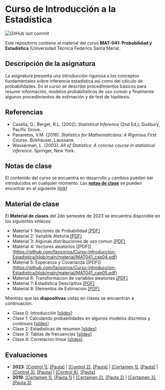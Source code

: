 # Curso de Introducción a la Estadística
![GitHub last commit](https://img.shields.io/github/last-commit/faosorios/Curso-Introduccion-Estadistica)

Este repositorio contiene el material del curso **MAT-041: Probabilidad y Estadística** (Universidad Técnica Federico Santa María).

## Descripción de la asignatura

La asignatura presenta una introducción rigurosa a los conceptos fundamentales sobre inferencia estadística así como del cálculo de probabilidades. En el curso se describe procedimientos básicos para resumir información, modelos probabilísticos de uso común y finalmente algunos procedimientos de estimación y de test de hipótesis.

## Referencias 

* Casella, G., Berger, R.L. (2002). *Statistical Inference* (2nd Ed.). Duxbury, Pacific Grove.
* Panaretos, V.M. (2016). *Statistics for Mathematicians: A Rigorous First Course*. Birkhäuser, Laussane.
* Wasserman, L. (2003). *All of Statistics: A concise course in statistical inference*. Springer, New York.

## Notas de clase

El contenido del curso se encuentra en desarrollo y cambios pueden ser introducidos en cualquier momento. Las [**notas de clase**](https://github.com/faosorios/Curso-Introduccion-Estadistica/blob/main/notas%20de%20clase/intro-estadistica.pdf) se pueden encontrar en el siguiente [[link]](https://github.com/faosorios/Curso-Introduccion-Estadistica/blob/main/notas%20de%20clase/intro-estadistica.pdf)

## Material de clase

El **Material de clases** del 2do semestre de 2023 se encuentra disponible en los siguientes enlaces:

- Material 1: Nociones de Probabilidad [[PDF]](https://github.com/faosorios/Curso-Introduccion-Estadistica/blob/main/material/MAT041_cap01.pdf)
- Material 2: Variable Aletoria [[PDF]](https://github.com/faosorios/Curso-Introduccion-Estadistica/blob/main/material/MAT041_cap02.pdf)
- Material 3: Algunas distribuciones de uso comun [[PDF]](https://github.com/faosorios/Curso-Introduccion-Estadistica/blob/main/material/MAT041_cap03.pdf)
- Material 4: Vectores aleatorios [[PDF]] (https://github.com/faosorios/Curso-Introduccion-Estadistica/blob/main/material/MAT041_cap04.pdf)
- Material 5: Esperanza y Covarianza [[PDF]] (https://github.com/faosorios/Curso-Introduccion-Estadistica/blob/main/material/MAT041_cap05.pdf)
- Material 6: Transformacion de variables aleatorias [[PDF]](https://github.com/faosorios/Curso-Introduccion-Estadistica/blob/main/material/MAT041_cap06.pdf)
- Material 7: Estadistica Descriptiva [[PDF]](https://github.com/faosorios/Curso-Introduccion-Estadistica/blob/main/material/MAT041_cap07.pdf)
- Material 8: Elementos de Estimacion [[PDF]](https://github.com/faosorios/Curso-Introduccion-Estadistica/blob/main/material/MAT041_cap08.pdf)

Mientras que las **diapositivas** vistas en clases se encuentran a continuación.

- Clase 0: Introducción [[slides]](https://github.com/faosorios/Curso-Introduccion-Estadistica/blob/main/diapositivas/MAT041_slides-00.pdf)
- Clase 1: Calculando probabilidades en algunos modelos discretos y continuos [[slides]](https://github.com/faosorios/Curso-Introduccion-Estadistica/blob/main/diapositivas/MAT041_slides-01.pdf)
- Clase 2: Estadisticas de resumen [[slides]](https://github.com/faosorios/Curso-Introduccion-Estadistica/blob/main/diapositivas/MAT041_slides-02.pdf)
- Clase 3: Tablas de frecuencias [[slides]](https://github.com/faosorios/Curso-Introduccion-Estadistica/blob/main/diapositivas/MAT041_slides-03.pdf)
- Clase 4: Correlacion lineal [[slides]](https://github.com/faosorios/Curso-Introduccion-Estadistica/blob/main/diapositivas/MAT041_slides-04.pdf)
  
## Evaluaciones

- **2023**: [[Control 1]](https://github.com/faosorios/Curso-Introduccion-Estadistica/blob/main/evaluaciones/MAT041-Q1_2023.pdf), [[Pauta]](https://github.com/faosorios/Curso-Introduccion-Estadistica/blob/main/evaluaciones/MAT041-R1_2023.pdf) | [[Control 2]](https://github.com/faosorios/Curso-Introduccion-Estadistica/blob/main/evaluaciones/MAT041-Q2_2023.pdf), [[Pauta]](https://github.com/faosorios/Curso-Introduccion-Estadistica/blob/main/evaluaciones/MAT041-R2_2023.pdf) | [[Certamen 1]](https://github.com/faosorios/Curso-Introduccion-Estadistica/blob/main/evaluaciones/MAT041-C1_2023.pdf), [[Pauta]](https://github.com/faosorios/Curso-Introduccion-Estadistica/blob/main/evaluaciones/MAT041-P1_2023.pdf) | [[Control 3]](https://github.com/faosorios/Curso-Introduccion-Estadistica/blob/main/evaluaciones/MAT041-Q3_2023.pdf), [[Pauta]](https://github.com/faosorios/Curso-Introduccion-Estadistica/blob/main/evaluaciones/MAT041-R3_2023.pdf) | [[Control 4]](https://github.com/faosorios/Curso-Introduccion-Estadistica/blob/main/evaluaciones/MAT041-Q4_2023.pdf), [[Pauta]](https://github.com/faosorios/Curso-Introduccion-Estadistica/blob/main/evaluaciones/MAT041-R4_2023.pdf) 
- **2019**: [[Certamen 1]](https://github.com/faosorios/Curso-Introduccion-Estadistica/blob/main/evaluaciones/MAT041-C1_2019.pdf), [[Pauta 1]](https://github.com/faosorios/Curso-Introduccion-Estadistica/blob/main/evaluaciones/MAT041-P1_2019.pdf) | [[Certamen 2]](https://github.com/faosorios/Curso-Introduccion-Estadistica/blob/main/evaluaciones/MAT041-C2_2019.pdf), [[Pauta 2]](https://github.com/faosorios/Curso-Introduccion-Estadistica/blob/main/evaluaciones/MAT041-P2_2019.pdf) | [[Certamen 3]](https://github.com/faosorios/Curso-Introduccion-Estadistica/blob/main/evaluaciones/MAT041-C3_2019.pdf), [[Pauta 3]](https://github.com/faosorios/Curso-Introduccion-Estadistica/blob/main/evaluaciones/MAT041-P3_2019.pdf)
